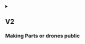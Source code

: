 <details>
<summary>

## V2
### Making Parts or drones public

</summary>

## {{anon}}
1. {{as_an}} do everything I could do in a V1

----
## {{user}}
1. {{as_u}} do everything I could do in a V1 
2. {{as_u}} make a publicity request for a Part or a build, that is admin would review my Part or build and make it public if everything is correct, so that my Part will become official
3. {{as_u}} add a comment to the publicity request, so that reviewer will get some information on where or how he can confirm Part characteristics
4. {{as_u}} add a file to publicity request, that is I can add documentation
5. {{as_u}} receive points for my profile, that is I can get new statuses or badges
6. {{as_u}} see other people statuses or badges, that is near their name everywhere
7. {{as_u}} send a change request for any official Part, that is I can specify what exactly needs to be changed and why
8. {{as_u}} add a file to my change request, that is I can proof myself correct
9. {{as_u}} view all pending change requests, so that I won't send same request
10. {{as_u}} not longer update or delete item after it became public, even if I created it

---- 
## {{admin}}
1. {{as_ad}} do everything I could do in a V1
2. {{as_ad}} accept or deny publicity requests, that is Part's or build's publicity will be changed automatically
3. {{as_ad}} accept or deny change request


</details>